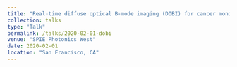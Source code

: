 ```yaml
---
title: "Real-time diffuse optical B-mode imaging (DOBI) for cancer monitoring"
collection: talks
type: "Talk"
permalink: /talks/2020-02-01-dobi
venue: "SPIE Photonics West"
date: 2020-02-01
location: "San Francisco, CA"
---
```

